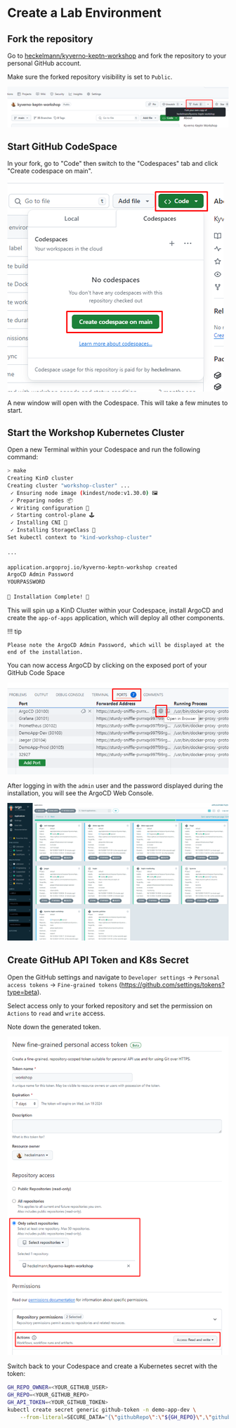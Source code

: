 # Create a Lab Environment

## Fork the repository

Go to [heckelmann/kyverno-keptn-workshop](https://github.com/heckelmann/kyverno-keptn-workshop) and fork the repository to your personal GitHub account.

Make sure the forked repository visibility is set to `Public`.

![Fork Repository](assets/02-fork-repository.png)

## Start GitHub CodeSpace

In your fork, go to "Code" then switch to the "Codespaces" tab and click "Create codespace on main".

![Fork Repository](assets/02-create-codespace.png)

A new window will open with the Codespace. This will take a few minutes to start.

## Start the Workshop Kubernetes Cluster

Open a new Terminal within your Codespace and run the following command:

```bash
> make
Creating KinD cluster
Creating cluster "workshop-cluster" ...
 ✓ Ensuring node image (kindest/node:v1.30.0) 🖼 
 ✓ Preparing nodes 📦  
 ✓ Writing configuration 📜 
 ✓ Starting control-plane 🕹️ 
 ✓ Installing CNI 🔌 
 ✓ Installing StorageClass 💾 
Set kubectl context to "kind-workshop-cluster"

...

application.argoproj.io/kyverno-keptn-workshop created
ArgoCD Admin Password
YOURPASSWORD

🎉 Installation Complete! 🎉
```

This will spin up a KinD Cluster within your Codespace, install ArgoCD and create the `app-of-apps` application, which will deploy all other components.

!!! tip

    Please note the ArgoCD Admin Password, which will be displayed at the end of the installation.

You can now access ArgoCD by clicking on the exposed port of your GitHub Code Space

![Access ArgoCD](assets/02-access-argo.png)

After logging in with the `admin` user and the password displayed during the installation, you will see the ArgoCD Web Console.

![Access ArgoCD Web](assets/02-argocd-web-console.png)

## Create GitHub API Token and K8s Secret

Open the GitHub settings and navigate to `Developer settings` -> `Personal access tokens` -> `Fine-grained tokens` (https://github.com/settings/tokens?type=beta).

Select access only to your forked repository and set the permission on `Actions` to `read` and `write` access.

Note down the generated token.

![Fork Repository](assets/02-create-token.png)

Switch back to your Codespace and create a Kubernetes secret with the token:

```bash
GH_REPO_OWNER=<YOUR_GITHUB_USER>
GH_REPO=<YOUR_GITHUB_REPO>
GH_API_TOKEN=<YOUR_GITHUB_TOKEN>
kubectl create secret generic github-token -n demo-app-dev \
    --from-literal=SECURE_DATA="{\"githubRepo\":\"${GH_REPO}\",\"githubRepoOwner\":\"${GH_REPO_OWNER}\",\"apiToken\":\"${GH_API_TOKEN}\"}"
```
